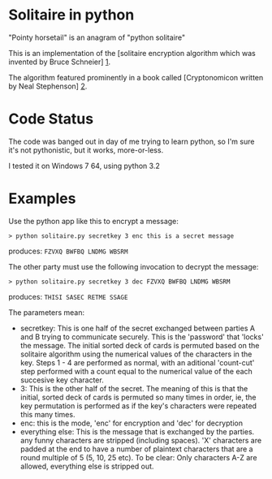 Solitaire in python
===================

"Pointy horsetail" is an anagram of "python solitaire"

This is an implementation of the [solitaire encryption algorithm which was invented by Bruce Schneier] [1]. 

  [1]: http://www.schneier.com/solitaire.html

The algorithm featured prominently in a book called [Cryptonomicon written by Neal Stephenson] [2].

  [2]: http://en.wikipedia.org/wiki/Cryptonomicon

Code Status
===========

The code was banged out in day of me trying to learn python, so I'm sure it's not pythonistic, but it works, more-or-less.

I tested it on Windows 7 64, using python 3.2

Examples
========

Use the python app like this to encrypt a message:

    > python solitaire.py secretkey 3 enc this is a secret message

produces: `FZVXQ BWFBQ LNDMG WBSRM`

The other party must use the following invocation to decrypt the message:

    > python solitaire.py secretkey 3 dec FZVXQ BWFBQ LNDMG WBSRM   

produces: `THISI SASEC RETME SSAGE`

The parameters mean:

 - secretkey: This is one half of the secret exchanged between parties A and B trying to communicate securely. This is the 'password' that 'locks' the message. The initial sorted
   deck of cards is permuted based on the solitaire algorithm using the numerical values of the characters in the key. Steps 1 - 4 are performed as normal, with an aditional 'count-cut' step
   performed with a count equal to the numerical value of the each succesive key character. 
 - 3: This is the other half of the secret. The meaning of this is that the initial, sorted deck of cards is permuted so many times in order, ie, the key permutation is performed as if the 
   key's characters were repeated this many times.
 - enc: this is the mode, 'enc' for encryption and 'dec' for decryption
 - everything else: This is the message that is exchanged by the parties. any funny characters are stripped (including spaces). 'X' characters are padded at the end to have a number of plaintext
   characters that are a round multiple of 5 (5, 10, 25 etc). To be clear: Only characters A-Z are allowed, everything else is stripped out.




